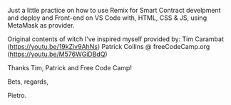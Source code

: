 Just a little practice on how to use Remix for Smart Contract develpment and
deploy and Front-end on VS Code with, HTML, CSS & JS, using MetaMask as
provider.

Original contents of witch I've inspired myself provided by:
Tim Carambat (https://youtu.be/19kZiv9AhNs)
Patrick Collins @ freeCodeCamp.org (https://youtu.be/M576WGiDBdQ)

Thanks Tim, Patrick and Free Code Camp!

Bets, regards,

Pietro.
